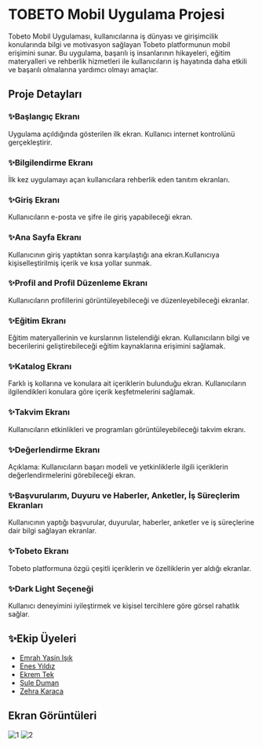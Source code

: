# TOBETO Mobil Uygulama Projesi

Tobeto Mobil Uygulaması, kullanıcılarına iş dünyası ve girişimcilik konularında bilgi ve motivasyon sağlayan Tobeto platformunun mobil erişimini sunar. Bu uygulama, başarılı iş insanlarının hikayeleri, eğitim materyalleri ve rehberlik hizmetleri ile kullanıcıların iş hayatında daha etkili ve başarılı olmalarına yardımcı olmayı amaçlar.

## Proje Detayları
### ✨Başlangıç ​​Ekranı
Uygulama açıldığında gösterilen ilk ekran. Kullanıcı internet kontrolünü gerçekleştirir.
### ✨Bilgilendirme Ekranı
İlk kez uygulamayı açan kullanıcılara rehberlik eden tanıtım ekranları.
### ✨Giriş Ekranı
Kullanıcıların e-posta ve şifre ile giriş yapabileceği ekran.
### ✨Ana Sayfa Ekranı
Kullanıcının giriş yaptıktan sonra karşılaştığı ana ekran.Kullanıcıya kişiselleştirilmiş içerik ve kısa yollar sunmak.
### ✨Profil and Profil Düzenleme Ekranı
Kullanıcıların profillerini görüntüleyebileceği ve düzenleyebileceği ekranlar.
### ✨Eğitim Ekranı
Eğitim materyallerinin ve kurslarının listelendiği ekran. Kullanıcıların bilgi ve becerilerini geliştirebileceği eğitim kaynaklarına erişimini sağlamak.
### ✨Katalog Ekranı
Farklı iş kollarına ve konulara ait içeriklerin bulunduğu ekran. Kullanıcıların ilgilendikleri konulara göre içerik keşfetmelerini sağlamak.
### ✨Takvim Ekranı
Kullanıcıların etkinlikleri ve programları görüntüleyebileceği takvim ekranı.
### ✨Değerlendirme Ekranı
Açıklama: Kullanıcıların başarı modeli ve yetkinliklerle ilgili içeriklerin değerlendirmelerini görebileceği ekran.
### ✨Başvurularım, Duyuru ve Haberler, Anketler, İş Süreçlerim Ekranları
Kullanıcının yaptığı başvurular, duyurular, haberler, anketler ve iş süreçlerine dair bilgi sağlayan ekranlar.
### ✨Tobeto Ekranı
Tobeto platformuna özgü çeşitli içeriklerin ve özelliklerin yer aldığı ekranlar.
### ✨Dark Light Seçeneği
Kullanıcı deneyimini iyileştirmek ve kişisel tercihlere göre görsel rahatlık sağlar.
## ✨Ekip Üyeleri

- [Emrah Yasin Işık](https://github.com/emrahyasinisik)
- [Enes Yıldız](https://github.com/ensyldzz)
- [Ekrem Tek](https://github.com/ekremtek)
- [Şule Duman](https://github.com/dumansl)
- [Zehra Karaca](https://github.com/zehrakaraca)

## Ekran Görüntüleri
![1](https://github.com/dumansl/tobeto_mobile_app/assets/36080546/f7d3a902-627d-4f1a-97a9-33e6f6ac1a10)
![2](https://github.com/dumansl/tobeto_mobile_app/assets/36080546/3253c48a-e619-43f9-a74d-97bc331120bc)

